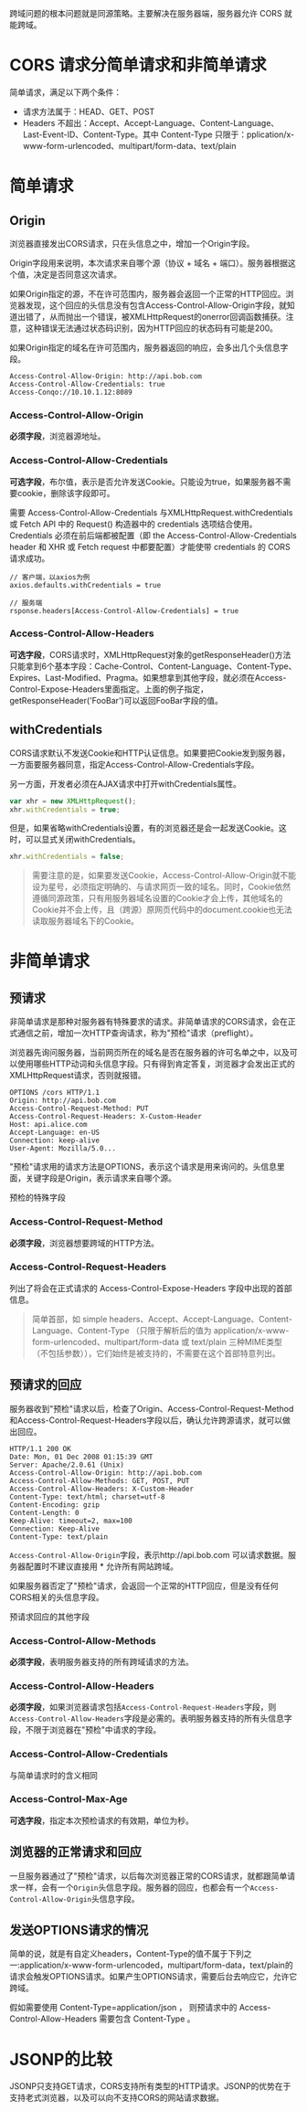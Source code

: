 跨域问题的根本问题就是同源策略。主要解决在服务器端，服务器允许 CORS 就能跨域。

# CORS 请求分简单请求和非简单请求
简单请求，满足以下两个条件：
* 请求方法属于：HEAD、GET、POST
* Headers 不超出：Accept、Accept-Language、Content-Language、Last-Event-ID、Content-Type。其中 Content-Type 只限于：pplication/x-www-form-urlencoded、multipart/form-data、text/plain

# 简单请求
## Origin
浏览器直接发出CORS请求，只在头信息之中，增加一个Origin字段。

Origin字段用来说明，本次请求来自哪个源（协议 + 域名 + 端口）。服务器根据这个值，决定是否同意这次请求。

如果Origin指定的源，不在许可范围内，服务器会返回一个正常的HTTP回应。浏览器发现，这个回应的头信息没有包含Access-Control-Allow-Origin字段，就知道出错了，从而抛出一个错误，被XMLHttpRequest的onerror回调函数捕获。注意，这种错误无法通过状态码识别，因为HTTP回应的状态码有可能是200。

如果Origin指定的域名在许可范围内，服务器返回的响应，会多出几个头信息字段。
```
Access-Control-Allow-Origin: http://api.bob.com
Access-Control-Allow-Credentials: true
Access-Conqo://10.10.1.12:8089
```

### Access-Control-Allow-Origin
**必须字段**，浏览器源地址。

### Access-Control-Allow-Credentials
**可选字段**，布尔值，表示是否允许发送Cookie。只能设为true，如果服务器不需要cookie，删除该字段即可。

需要 Access-Control-Allow-Credentials 与XMLHttpRequest.withCredentials 或 Fetch API 中的 Request() 构造器中的 credentials 选项结合使用。Credentials 必须在前后端都被配置（即 the Access-Control-Allow-Credentials header 和 XHR 或 Fetch request 中都要配置）才能使带 credentials 的 CORS 请求成功。

```
// 客户端，以axios为例
axios.defaults.withCredentials = true

// 服务端
rsponse.headers[Access-Control-Allow-Credentials] = true
```

### Access-Control-Allow-Headers
**可选字段**，CORS请求时，XMLHttpRequest对象的getResponseHeader()方法只能拿到6个基本字段：Cache-Control、Content-Language、Content-Type、Expires、Last-Modified、Pragma。如果想拿到其他字段，就必须在Access-Control-Expose-Headers里面指定。上面的例子指定，getResponseHeader('FooBar')可以返回FooBar字段的值。

## withCredentials
CORS请求默认不发送Cookie和HTTP认证信息。如果要把Cookie发到服务器，一方面要服务器同意，指定Access-Control-Allow-Credentials字段。

另一方面，开发者必须在AJAX请求中打开withCredentials属性。

```js
var xhr = new XMLHttpRequest();
xhr.withCredentials = true;
```

但是，如果省略withCredentials设置，有的浏览器还是会一起发送Cookie。这时，可以显式关闭withCredentials。

```js
xhr.withCredentials = false;
```

> 需要注意的是，如果要发送Cookie，Access-Control-Allow-Origin就不能设为星号，必须指定明确的、与请求网页一致的域名。同时，Cookie依然遵循同源政策，只有用服务器域名设置的Cookie才会上传，其他域名的Cookie并不会上传，且（跨源）原网页代码中的document.cookie也无法读取服务器域名下的Cookie。

# 非简单请求
## 预请求
非简单请求是那种对服务器有特殊要求的请求。非简单请求的CORS请求，会在正式通信之前，增加一次HTTP查询请求，称为"预检"请求（preflight）。

浏览器先询问服务器，当前网页所在的域名是否在服务器的许可名单之中，以及可以使用哪些HTTP动词和头信息字段。只有得到肯定答复，浏览器才会发出正式的XMLHttpRequest请求，否则就报错。

```
OPTIONS /cors HTTP/1.1
Origin: http://api.bob.com
Access-Control-Request-Method: PUT
Access-Control-Request-Headers: X-Custom-Header
Host: api.alice.com
Accept-Language: en-US
Connection: keep-alive
User-Agent: Mozilla/5.0...
```

"预检"请求用的请求方法是OPTIONS，表示这个请求是用来询问的。头信息里面，关键字段是Origin，表示请求来自哪个源。

预检的特殊字段
### Access-Control-Request-Method
**必须字段**，浏览器想要跨域的HTTP方法。

### Access-Control-Request-Headers
列出了将会在正式请求的 Access-Control-Expose-Headers 字段中出现的首部信息。

> 简单首部，如 simple headers、Accept、Accept-Language、Content-Language、Content-Type （只限于解析后的值为 application/x-www-form-urlencoded、multipart/form-data 或 text/plain 三种MIME类型（不包括参数）），它们始终是被支持的，不需要在这个首部特意列出。

## 预请求的回应
服务器收到"预检"请求以后，检查了Origin、Access-Control-Request-Method和Access-Control-Request-Headers字段以后，确认允许跨源请求，就可以做出回应。
```
HTTP/1.1 200 OK
Date: Mon, 01 Dec 2008 01:15:39 GMT
Server: Apache/2.0.61 (Unix)
Access-Control-Allow-Origin: http://api.bob.com
Access-Control-Allow-Methods: GET, POST, PUT
Access-Control-Allow-Headers: X-Custom-Header
Content-Type: text/html; charset=utf-8
Content-Encoding: gzip
Content-Length: 0
Keep-Alive: timeout=2, max=100
Connection: Keep-Alive
Content-Type: text/plain
```
`Access-Control-Allow-Origin`字段，表示http://api.bob.com 可以请求数据。服务器配置时不建议直接用 * 允许所有网站跨域。

如果服务器否定了"预检"请求，会返回一个正常的HTTP回应，但是没有任何CORS相关的头信息字段。

预请求回应的其他字段
### Access-Control-Allow-Methods
**必须字段**，表明服务器支持的所有跨域请求的方法。

### Access-Control-Allow-Headers
**必须字段**，如果浏览器请求包括`Access-Control-Request-Headers`字段，则`Access-Control-Allow-Headers`字段是必需的。表明服务器支持的所有头信息字段，不限于浏览器在"预检"中请求的字段。

### Access-Control-Allow-Credentials
与简单请求时的含义相同

### Access-Control-Max-Age
**可选字段**，指定本次预检请求的有效期，单位为秒。

## 浏览器的正常请求和回应
一旦服务器通过了"预检"请求，以后每次浏览器正常的CORS请求，就都跟简单请求一样，会有一个`Origin`头信息字段。服务器的回应，也都会有一个`Access-Control-Allow-Origin`头信息字段。

## 发送OPTIONS请求的情况
简单的说，就是有自定义headers，Content-Type的值不属于下列之一:application/x-www-form-urlencoded，multipart/form-data，text/plain的请求会触发OPTIONS请求。如果产生OPTIONS请求，需要后台去响应它，允许它跨域。

假如需要使用 Content-Type=application/json ， 则预请求中的 Access-Control-Allow-Headers 需要包含 Content-Type 。


# JSONP的比较
JSONP只支持GET请求，CORS支持所有类型的HTTP请求。JSONP的优势在于支持老式浏览器，以及可以向不支持CORS的网站请求数据。